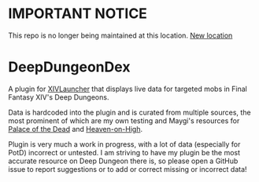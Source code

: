 # IMPORTANT NOTICE
This repo is no longer being maintained at this location.
[New location](https://github.com/wolfcomp/DeepDungeonDex)

# DeepDungeonDex

A plugin for [XIVLauncher](https://github.com/goatcorp/FFXIVQuickLauncher) that displays live data for targeted mobs in Final Fantasy XIV's Deep Dungeons.

Data is hardcoded into the plugin and is curated from multiple sources, the most prominent of which are my own testing and Maygi's resources for [Palace of the Dead](https://docs.google.com/document/d/1oV_SIs5L9kD_NHO2ZsU4Tw8R6iQ4v1RC5fZPQqK6cD8/view) and [Heaven-on-High](https://docs.google.com/document/d/1YVBSTOgJO-xOAB6YyKZEZRikjXFPle6Ihf_E7VdmQnI/view).

Plugin is very much a work in progress, with a lot of data (especially for PotD) incorrect or untested. I am striving to have my plugin be the most accurate resource on Deep Dungeon there is, so please open a GitHub issue to report suggestions or to add or correct missing or incorrect data!
